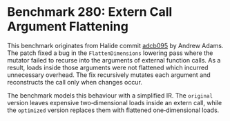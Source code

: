 # Benchmark 280: Extern Call Argument Flattening

This benchmark originates from Halide commit [adcb095](https://github.com/halide/Halide/commit/adcb09530395f067b1f95eaf22ba709b68c75abf) by Andrew Adams.
The patch fixed a bug in the `FlattenDimensions` lowering pass where the mutator failed
to recurse into the arguments of external function calls. As a result, loads
inside those arguments were not flattened which incurred unnecessary overhead.
The fix recursively mutates each argument and reconstructs the call only when
changes occur.

The benchmark models this behaviour with a simplified IR. The `original` version
leaves expensive two‑dimensional loads inside an extern call, while the
`optimized` version replaces them with flattened one‑dimensional loads.

